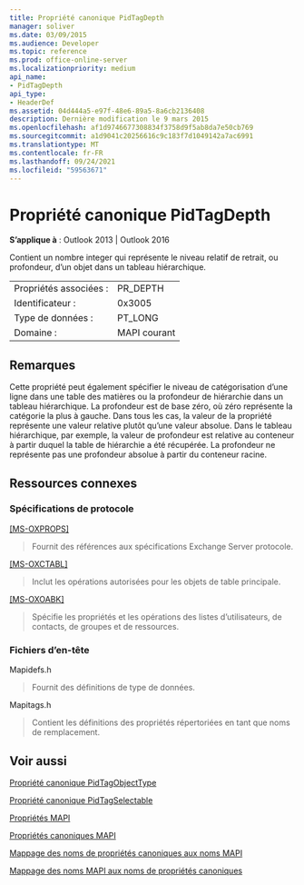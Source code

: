 ```yaml
---
title: Propriété canonique PidTagDepth
manager: soliver
ms.date: 03/09/2015
ms.audience: Developer
ms.topic: reference
ms.prod: office-online-server
ms.localizationpriority: medium
api_name:
- PidTagDepth
api_type:
- HeaderDef
ms.assetid: 04d444a5-e97f-48e6-89a5-8a6cb2136408
description: Dernière modification le 9 mars 2015
ms.openlocfilehash: af1d9746677308834f3758d9f5ab8da7e50cb769
ms.sourcegitcommit: a1d9041c20256616c9c183f7d1049142a7ac6991
ms.translationtype: MT
ms.contentlocale: fr-FR
ms.lasthandoff: 09/24/2021
ms.locfileid: "59563671"
---
```

# <a name="pidtagdepth-canonical-property"></a>Propriété canonique PidTagDepth

  
  
**S’applique à** : Outlook 2013 | Outlook 2016 
  
Contient un nombre integer qui représente le niveau relatif de retrait, ou profondeur, d’un objet dans un tableau hiérarchique.
  
|||
|:-----|:-----|
|Propriétés associées :  <br/> |PR_DEPTH  <br/> |
|Identificateur :  <br/> |0x3005  <br/> |
|Type de données :  <br/> |PT_LONG  <br/> |
|Domaine :  <br/> |MAPI courant  <br/> |
   
## <a name="remarks"></a>Remarques

Cette propriété peut également spécifier le niveau de catégorisation d’une ligne dans une table des matières ou la profondeur de hiérarchie dans un tableau hiérarchique. La profondeur est de base zéro, où zéro représente la catégorie la plus à gauche. Dans tous les cas, la valeur de la propriété représente une valeur relative plutôt qu’une valeur absolue. Dans le tableau hiérarchique, par exemple, la valeur de profondeur est relative au conteneur à partir duquel la table de hiérarchie a été récupérée. La profondeur ne représente pas une profondeur absolue à partir du conteneur racine. 
  
## <a name="related-resources"></a>Ressources connexes

### <a name="protocol-specifications"></a>Spécifications de protocole

[[MS-OXPROPS]](https://msdn.microsoft.com/library/f6ab1613-aefe-447d-a49c-18217230b148%28Office.15%29.aspx)
  
> Fournit des références aux spécifications Exchange Server protocole.
    
[[MS-OXCTABL]](https://msdn.microsoft.com/library/d33612dc-36a8-4623-8a26-c156cf8aae4b%28Office.15%29.aspx)
  
> Inclut les opérations autorisées pour les objets de table principale.
    
[[MS-OXOABK]](https://msdn.microsoft.com/library/f4cf9b4c-9232-4506-9e71-2270de217614%28Office.15%29.aspx)
  
> Spécifie les propriétés et les opérations des listes d’utilisateurs, de contacts, de groupes et de ressources.
    
### <a name="header-files"></a>Fichiers d’en-tête

Mapidefs.h
  
> Fournit des définitions de type de données.
    
Mapitags.h
  
> Contient les définitions des propriétés répertoriées en tant que noms de remplacement.
    
## <a name="see-also"></a>Voir aussi



[Propriété canonique PidTagObjectType](pidtagobjecttype-canonical-property.md)
  
[Propriété canonique PidTagSelectable](pidtagselectable-canonical-property.md)


[Propriétés MAPI](mapi-properties.md)
  
[Propriétés canoniques MAPI](mapi-canonical-properties.md)
  
[Mappage des noms de propriétés canoniques aux noms MAPI](mapping-canonical-property-names-to-mapi-names.md)
  
[Mappage des noms MAPI aux noms de propriétés canoniques](mapping-mapi-names-to-canonical-property-names.md)


